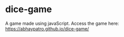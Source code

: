 # dice-game
A game made using javaScript.
Access the game here: https://abhaypatro.github.io/dice-game/
